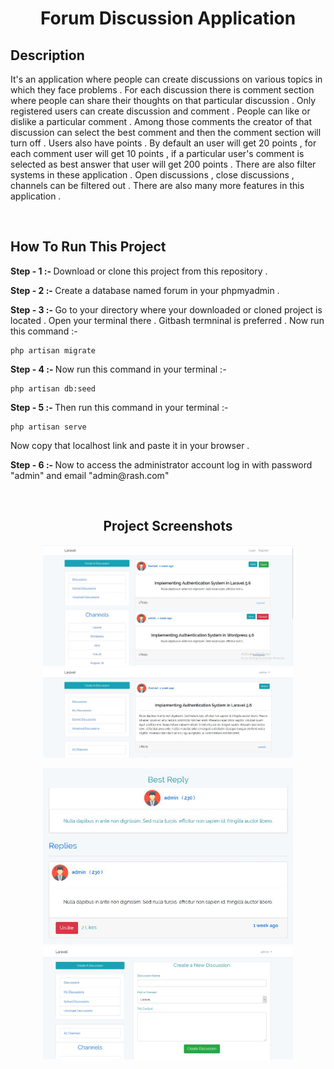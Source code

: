 <h1 align="center">Forum Discussion Application</h1>

## Description

<p>It's an application where people can create discussions on various topics in which they face problems . For each discussion there is comment section where people can share their thoughts on that particular discussion . Only registered users can create discussion and comment . People can like or dislike a particular comment . Among those comments the creator of that discussion can select the best comment and then the comment section will turn off . Users also have points . By default an user will get 20 points , for each comment user will get 10 points , if a particular user's comment is selected as best answer that user will get 200 points . There are also filter systems in these application . Open discussions , close discussions , channels can be filtered out . There are also many more features in this application . </p>
<br>

## How To Run This Project

<p><b> Step - 1 :- </b> Download or clone this project from this repository . </p>

<p><b> Step - 2 :- </b> Create a database named forum in your phpmyadmin .</p>

<p><b> Step - 3 :- </b> Go to your directory where your downloaded or cloned project is located . Open your terminal there . Gitbash termninal is preferred . Now run this command :- </p>

```
php artisan migrate 
```

<p><b> Step - 4 :- </b> Now run this command in your terminal :-  </p>

```
php artisan db:seed
```

<p><b> Step - 5 :- </b> Then run this command in your terminal :- </p>

```
php artisan serve
```

Now copy that localhost link and paste it in your browser .

<p><b> Step - 6 :- </b> Now to access the administrator account log in with password "admin" and email "admin@rash.com" </p>
<br>


<h2 align="center">Project Screenshots</h2>

<p align="center">
  <img src="screenshots/forum1.JPG" width="400">
  <img src="screenshots/forum2.JPG" width="400">
</p>

<p align="center">
  <img src="screenshots/forum3.JPG" width="400">
  <img src="screenshots/forum4.JPG" width="400">
</p>  

